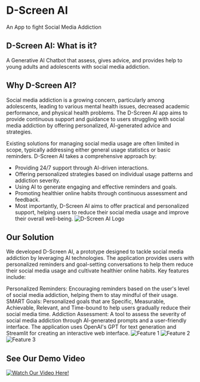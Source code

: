 # D-Screen AI 

An App to fight Social Media Addiction  

## D-Screen AI: What is it?

A Generative AI Chatbot that assess, gives advice, and provides help to young adults and adolescents with social media addiction. 

## Why D-Screen AI? 

Social media addiction is a growing concern, particularly among adolescents, leading to various mental health issues, decreased academic performance, and physical health problems. The D-Screen AI app aims to provide continuous support and guidance to users struggling with social media addiction by offering personalized, AI-generated advice and strategies.

Existing solutions for managing social media usage are often limited in scope, typically addressing either general usage statistics or basic reminders. D-Screen AI takes a comprehensive approach by:

- Providing 24/7 support through AI-driven interactions.
- Offering personalized strategies based on individual usage patterns and addiction severity.
- Using AI to generate engaging and effective reminders and goals.
- Promoting healthier online habits through continuous assessment and feedback.
- Most importantly, D-Screen AI aims to offer practical and personalized support, helping users to reduce their social media 
  usage and improve their overall well-being. 
![D-Screen AI Logo](https://github.com/michaelchan02/D-Screen-AI/assets/167054362/09db165e-127d-40a1-b830-435005395f18)

## Our Solution

We developed D-Screen AI, a prototype designed to tackle social media addiction by leveraging AI technologies. The application provides users with personalized reminders and goal-setting conversations to help them reduce their social media usage and cultivate healthier online habits. Key features include:

Personalized Reminders: Encouraging reminders based on the user's level of social media addiction, helping them to stay mindful of their usage.
SMART Goals: Personalized goals that are Specific, Measurable, Achievable, Relevant, and Time-bound to help users gradually reduce their social media time.
Addiction Assessment: A tool to assess the severity of social media addiction through AI-generated prompts and a user-friendly interface.
The application uses OpenAI's GPT for text generation and Streamlit for creating an interactive web interface.
![Feature 1](https://github.com/michaelchan02/D-Screen-AI/assets/167054362/016002b0-124c-4a19-8799-ac285720a56b)
![Feature 2](https://github.com/michaelchan02/D-Screen-AI/assets/167054362/4a6251a5-50ff-49b0-8c65-67f09d6eb72f)
![Feature 3](https://github.com/michaelchan02/D-Screen-AI/assets/167054362/e1ac37af-cb4f-4db0-98b6-f54f46d38a04)

## See Our Demo Video 
[![Watch Our Video Here!](https://img.youtube.com/vi/3fT6ckPJAsg&t/0.jpg)](https://www.youtube.com/watch?v=3fT6ckPJAsg&t)
